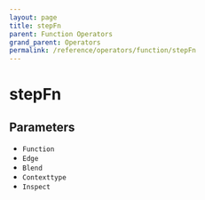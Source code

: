 ```yaml
---
layout: page
title: stepFn
parent: Function Operators
grand_parent: Operators
permalink: /reference/operators/function/stepFn
---
```


# stepFn

## Parameters

* `Function`
* `Edge`
* `Blend`
* `Contexttype`
* `Inspect`
